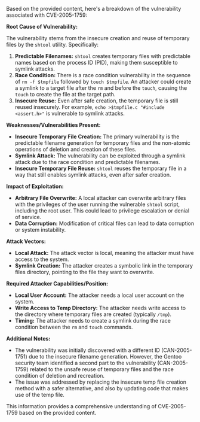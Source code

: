 Based on the provided content, here's a breakdown of the vulnerability associated with CVE-2005-1759:

**Root Cause of Vulnerability:**

The vulnerability stems from the insecure creation and reuse of temporary files by the `shtool` utility. Specifically:

1.  **Predictable Filenames:** `shtool` creates temporary files with predictable names based on the process ID (PID), making them susceptible to symlink attacks.
2.  **Race Condition:** There is a race condition vulnerability in the sequence of `rm -f $tmpfile` followed by `touch $tmpfile`. An attacker could create a symlink to a target file after the `rm` and before the `touch`, causing the `touch` to create the file at the target path.
3.  **Insecure Reuse:** Even after safe creation, the temporary file is still reused insecurely. For example, `echo >$tmpfile.c "#include <assert.h>"` is vulnerable to symlink attacks.

**Weaknesses/Vulnerabilities Present:**

*   **Insecure Temporary File Creation:** The primary vulnerability is the predictable filename generation for temporary files and the non-atomic operations of deletion and creation of these files.
*   **Symlink Attack:** The vulnerability can be exploited through a symlink attack due to the race condition and predictable filenames.
*   **Insecure Temporary File Reuse:** `shtool` reuses the temporary file in a way that still enables symlink attacks, even after safer creation.

**Impact of Exploitation:**

*   **Arbitrary File Overwrite:** A local attacker can overwrite arbitrary files with the privileges of the user running the vulnerable `shtool` script, including the root user. This could lead to privilege escalation or denial of service.
*   **Data Corruption:** Modification of critical files can lead to data corruption or system instability.

**Attack Vectors:**

*   **Local Attack:** The attack vector is local, meaning the attacker must have access to the system.
*   **Symlink Creation:** The attacker creates a symbolic link in the temporary files directory, pointing to the file they want to overwrite.

**Required Attacker Capabilities/Position:**

*   **Local User Account:** The attacker needs a local user account on the system.
*   **Write Access to Temp Directory:** The attacker needs write access to the directory where temporary files are created (typically `/tmp`).
*   **Timing:** The attacker needs to create a symlink during the race condition between the `rm` and `touch` commands.

**Additional Notes:**

*   The vulnerability was initially discovered with a different ID (CAN-2005-1751) due to the insecure filename generation. However, the Gentoo security team identified a second part to the vulnerability (CAN-2005-1759) related to the unsafe reuse of temporary files and the race condition of deletion and recreation.
*   The issue was addressed by replacing the insecure temp file creation method with a safer alternative, and also by updating code that makes use of the temp file.

This information provides a comprehensive understanding of CVE-2005-1759 based on the provided content.